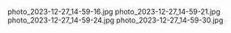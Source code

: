 photo_2023-12-27_14-59-16.jpg
photo_2023-12-27_14-59-21.jpg
photo_2023-12-27_14-59-24.jpg
photo_2023-12-27_14-59-30.jpg
